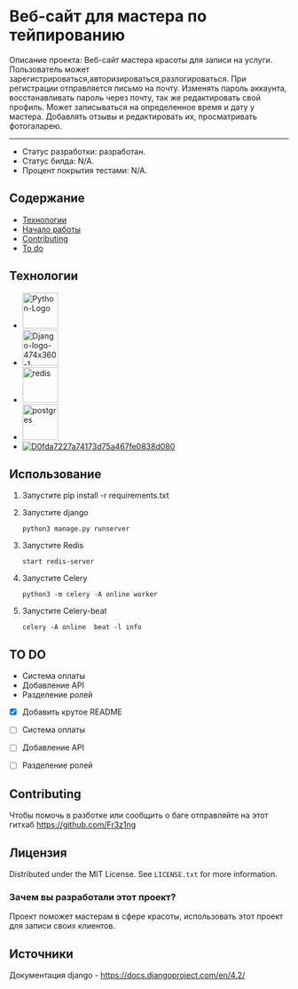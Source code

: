 # Веб-сайт для мастера по тейпированию
Описание проекта: Веб-сайт мастера красоты для записи на услуги. Пользователь может зарегистрироваться,авторизироваться,разлогироваться.
При регистрации отправляется письмо на почту. Изменять пароль аккаунта, восстанавливать пароль через почту, так же редактировать свой профиль.
Может записываться на определенное время и дату у мастера. Добавлять отзывы и редактировать их, просматривать фотогаларею.
***
* Статус разработки: разработан.
* Статус билда: N/A.
* Процент покрытия тестами: N/A.

## Содержание
- [Технологии](#технологии)
- [Начало работы](#использование)
- [Contributing](#contributing)
- [To do](#to-do)

## Технологии
- <a href="https://imgbb.com/"><img src="https://i.ibb.co/nMvphPm/Python-Logo.jpg" alt="Python-Logo" border="0" width="64" height="64"></a>
- <a href="https://ibb.co/b3cCNDW"><img src="https://i.ibb.co/b3cCNDW/Django-logo-474x360-1.jpg" alt="Django-logo-474x360-1" border="0" width="64" height="64"></a>
- <a href="https://ibb.co/LJZ0nrd"><img src="https://i.ibb.co/LJZ0nrd/redis.png" alt="redis" border="0" width="64" height="64"></a>
- <a href="https://ibb.co/FxTVQSx"><img src="https://i.ibb.co/FxTVQSx/postgres.png" alt="postgres" border="0" width="64" height="64"></a>
- <a href="https://imgbb.com/"><img src="https://i.ibb.co/TcLrtwr/D0fda7227a74173d75a467fe0838d080.jpg" alt="D0fda7227a74173d75a467fe0838d080" border="0"></a>


## Использование
1. Запустите pip install -r requirements.txt

2. Запустите django
   ```
   python3 manage.py runserver
   ```
3. Запустите Redis
   ```
   start redis-server  
   ```
4. Запустите Celery
   ```
   python3 -m celery -A online worker  
   ```
5. Запустите Celery-beat
   ```
   celery -A online  beat -l info   
   ```

## TO DO
* Система оплаты
* Добавление API
* Разделение ролей
- [x] Добавить крутое README
- [ ] Система оплаты
- [ ] Добавление API
- [ ] Разделение ролей


## Contributing
Чтобы помочь в разботке или сообщить о баге отправляйте на этот гитхаб https://github.com/Fr3z1ng


## Лицензия

Distributed under the MIT License. See `LICENSE.txt` for more information.


### Зачем вы разработали этот проект?
Проект поможет мастерам в сфере красоты, использовать этот проект для записи своих клиентов.

## Источники
Документация django - https://docs.djangoproject.com/en/4.2/
